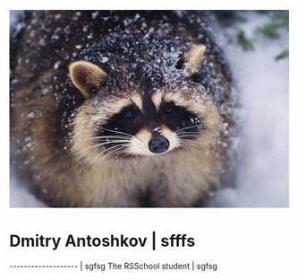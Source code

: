 ![My Social media Avatar](./Avatar.jpg)
# Dmitry Antoshkov | sfffs
------------------- | sgfsg
The RSSchool student |  sgfsg



